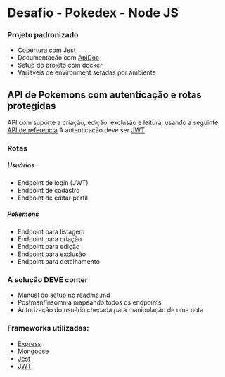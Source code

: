 # Desafio - Pokedex - Node JS

### Projeto padronizado

- Cobertura com [Jest](https://jestjs.io/)
- Documentação com [ApiDoc](https://apidocjs.com/)
- Setup do projeto com docker
- Variáveis de environment setadas por ambiente

## API de Pokemons com autenticação e rotas protegidas

API com suporte a criação, edição, exclusão e leitura, usando a seguinte
[API de referencia](https://pokeapi.co/)
A autenticação deve ser [JWT](https://jwt.io/)

### Rotas

##### Usuários

- Endpoint de login (JWT)
- Endpoint de cadastro
- Endpoint de editar perfil

##### Pokemons

- Endpoint para listagem
- Endpoint para criação
- Endpoint para edição
- Endpoint para exclusão
- Endpoint para detalhamento

### A solução DEVE conter

- Manual do setup no readme.md
- Postman/Insomnia mapeando todos os endpoints
- Autorização do usuário checada para manipulação de uma nota

### Frameworks utilizadas:

- [Express](https://expressjs.com/)
- [Mongoose](https://mongoosejs.com/)
- [Jest](https://jestjs.io/)
- [JWT](https://jwt.io/)